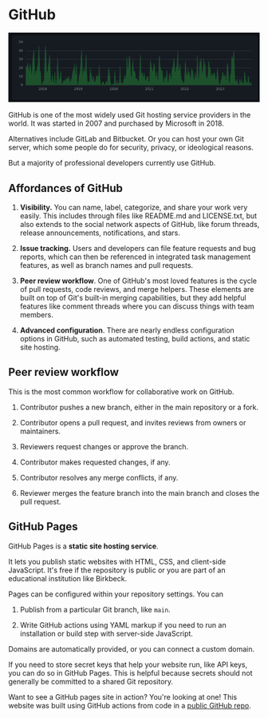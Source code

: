 # GitHub

![Contributions to Janeway, 2017-2023](./images/contributions-janeway-2017-2023.png)

GitHub is one of the most widely used Git hosting service providers in the
world. It was started in 2007 and purchased by Microsoft in 2018.

Alternatives include GitLab and Bitbucket. Or you can host your own Git server,
which some people do for security, privacy, or ideological reasons.

But a majority of professional developers currently use GitHub.

## Affordances of GitHub

1. **Visibility.** You can name, label, categorize, and share your work very
   easily. This includes through files like README.md and LICENSE.txt, but
   also extends to the social network aspects of GitHub, like forum threads,
   release announcements, notifications, and stars.

2. **Issue tracking.** Users and developers can file feature requests and bug
   reports, which can then be referenced in integrated task management
   features, as well as branch names and pull requests.

3. **Peer review workflow**. One of GitHub's most loved features is the cycle
   of pull requests, code reviews, and merge helpers. These elements are built
   on top of Git's built-in merging capabilities, but they add helpful features
   like comment threads where you can discuss things with team members.

4. **Advanced configuration**. There are nearly endless configuration options
   in GitHub, such as automated testing, build actions, and static site hosting.

## Peer review workflow

This is the most common workflow for collaborative work on GitHub.

1. Contributor pushes a new branch, either in the main repository or a fork.

2. Contributor opens a pull request, and invites reviews from owners or
   maintainers.

3. Reviewers request changes or approve the branch.

4. Contributor makes requested changes, if any.

5. Contributor resolves any merge conflicts, if any.

6. Reviewer merges the feature branch into the main branch and closes the pull
   request.

## GitHub Pages

GitHub Pages is a **static site hosting service**.

It lets you publish static websites with HTML, CSS, and client-side JavaScript.
It's free if the repository is public or you are part of an educational
institution like Birkbeck.

Pages can be configured within your repository settings. You can 

1. Publish from a particular Git branch, like `main`.

2. Write GitHub actions using YAML markup if you need to run an installation or
build step with server-side JavaScript.

Domains are automatically provided, or you can connect a custom domain.

If you need to store secret keys that help your website run, like API keys, you
can do so in GitHub Pages. This is helpful because secrets should not generally
be committed to a shared
Git repository.

Want to see a GitHub pages site in action? You're looking at one! This
website was built using GitHub actions from code in a [public GitHub
repo](https://github.com/Birkbeck2/web-development).
